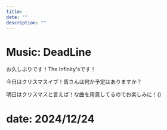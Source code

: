 ```yaml
---
title: 
date: ""
description: ""
---
```


# Music: DeadLine

お久しぶりです！The Infinity'sです！

今日はクリスマスイブ！皆さんは何か予定はありますか？

明日はクリスマスと言えば！な曲を用意してるのでお楽しみに！()

<inf-audio
  data-audio="/article-2024/12/deadline/deadline.m4a"
  data-img="/article-2024/12/deadline/thumbnail.jpeg"
  data-title="DeadLine (The Infinity's)">
</inf-audio>


# date: 2024/12/24